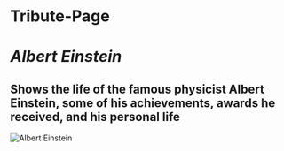# Tribute-Page
# ***Albert Einstein*** 
## Shows the life of the famous physicist Albert Einstein, some of his achievements, awards he received, and his personal life

![Albert Einstein ](https://malevus.com/wp-content/uploads/2022/09/einstein.jpeg)